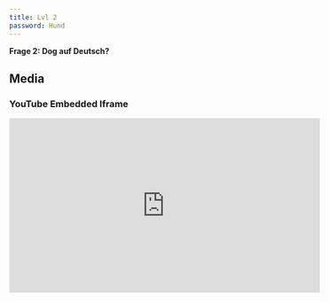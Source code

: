 ```yaml
---
title: Lvl 2
password: Hund
---
```

**Frage 2: Dog auf Deutsch?**

<div class="divider"></div>

## Media

### YouTube Embedded Iframe

<iframe width="560" height="315" src="https://www.youtube.com/embed/OC2GCm5p0l8" frameborder="0" allowfullscreen></iframe>
